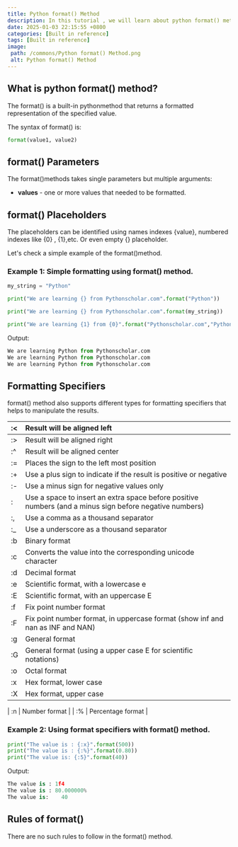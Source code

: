 ```yaml
---
title: Python format() Method
description: In this tutorial , we will learn about python format() method and its uses.
date: 2025-01-03 22:15:55 +0800
categories: [Built in reference]
tags: [Built in reference]
image:
 path: /commons/Python format() Method.png
 alt: Python format() Method
---
```


## What is python format() method?

The format() is a built-in pythonmethod that returns a formatted representation of the specified value.

The syntax of format() is:

```python
format(value1, value2)

```

## format() Parameters

The format()methods takes single parameters but multiple arguments:

* **values** \- one or more values that needed to be formatted.

## format() Placeholders

The placeholders can be identified using names indexes {value}, numbered indexes like {0} , {1},etc. Or even empty {} placeholder.

Let's check a simple example of the format()method.

<script type="text/javascript">
	atOptions = {
		'key' : 'f934c5057f4cfe34762901514605d248',
		'format' : 'iframe',
		'height' : 180,
		'width' : 800,
		'params' : {}
	};
</script>
<script type="text/javascript" src="https://www.highperformanceformat.com/f934c5057f4cfe34762901514605d248/invoke.js"></script>
### Example 1: Simple formatting using format() method.

```python
my_string = "Python"

print("We are learning {} from Pythonscholar.com".format("Python"))

print("We are learning {} from Pythonscholar.com".format(my_string))

print("We are learning {1} from {0}".format("Pythonscholar.com","Python"))

```

Output:

```python
We are learning Python from Pythonscholar.com
We are learning Python from Pythonscholar.com
We are learning Python from Pythonscholar.com

```

## Formatting Specifiers

<script type="text/javascript">
	atOptions = {
		'key' : 'f934c5057f4cfe34762901514605d248',
		'format' : 'iframe',
		'height' : 180,
		'width' : 800,
		'params' : {}
	};
</script>
<script type="text/javascript" src="https://www.highperformanceformat.com/f934c5057f4cfe34762901514605d248/invoke.js"></script>
format() method also supports different types for formatting specifiers that helps to manipulate the results.

| :\< | Result will be aligned left |
| :---- | :---- |
| :\> | Result will be aligned right |
| :^ | Result will be aligned center |
| := | Places the sign to the left most position |
| :+ | Use a plus sign to indicate if the result is positive or negative |
| :- | Use a minus sign for negative values only |
| : | Use a space to insert an extra space before positive numbers (and a minus sign before negative numbers) |
| :, | Use a comma as a thousand separator |
| :\_ | Use a underscore as a thousand separator |
| :b | Binary format |
| :c | Converts the value into the corresponding unicode character |
| :d | Decimal format |
| :e | Scientific format, with a lowercase e |
| :E | Scientific format, with an uppercase E |
| :f | Fix point number format |
| :F | Fix point number format, in uppercase format (show inf and nan as INF and NAN) |
| :g | General format |
| :G | General format (using a upper case E for scientific notations) |
| :o | Octal format |
| :x | Hex format, lower case |
| :X | Hex format, upper case |
<script type="text/javascript">
	atOptions = {
		'key' : 'f934c5057f4cfe34762901514605d248',
		'format' : 'iframe',
		'height' : 180,
		'width' : 800,
		'params' : {}
	};
</script>
<script type="text/javascript" src="https://www.highperformanceformat.com/f934c5057f4cfe34762901514605d248/invoke.js"></script>
| :n | Number format |
| :% | Percentage format |

### Example 2: Using format specifiers with format() method.

```python
print("The value is : {:x}".format(500))
print("The value is : {:%}".format(0.80))
print("The value is: {:5}".format(40))

```

Output:

```python
The value is : 1f4
The value is : 80.000000%
The value is:    40

```

## Rules of format()

There are no such rules to follow in the format() method.